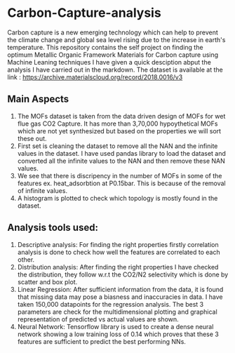 # Carbon-Capture-analysis
Carbon capture is a new emerging technology which can help to prevent the climate change and global sea level rising due to the increase in earth's temperature.
This repository contains the self project on finding the optimum Metallic Organic Framework Materials for Carbon capture using Machine Leaning techniques
I have given a quick desciption abput the analysis I have carried out in the markdown.
The dataset is available at the link : https://archive.materialscloud.org/record/2018.0016/v3

## Main Aspects

1. The MOFs dataset is taken from the data driven design of MOFs for wet flue gas CO2 Capture. It has more than 3,70,000 hypoythetical MOFs which are not yet synthesized but based on the properties we will sort these out.
2. First set is cleaning the dataset to remove all the NAN and the infinite values in the dataset. I have used pandas library to load the dataset and converted all the infinite values to the NAN and then remove these NAN values.
3. We see that there is discripency in the number of MOFs in some of the features ex. heat_adsorbtion at P0.15bar. This is because of the removal of infinite values.
4. A histogram is plotted to check which topology is mostly found in the dataset.

## Analysis tools used:

1. Descriptive analysis: For finding the right properties firstly correlation analysis is done to check how well the features are correlated to each other.
2. Distribution analysis: After finding the right properties I have checked the distribution, they follow w.r.t the CO2/N2 selectivity which is done by scatter and box plot.
3. Linear Regression: After sufficient information from the data, it is found that missing data may pose a biasness and inaccuracies in data. I have taken 150,000 datapoints for the regression analysis. The best 3 parameters are check for the multidimensional plotting and graphical representation of predicted vs actual values are shown.
4. Neural Network: Tensorflow library is used to create a dense neural network showing a low training loss of 0.14 which proves that these 3 features are sufficient to predict the best performing NNs.
